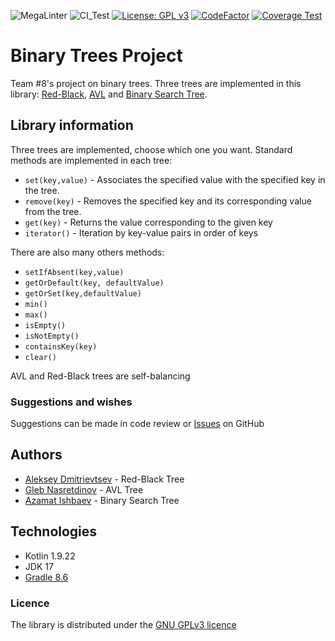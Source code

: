![MegaLinter](https://github.com/spbu-coding-2023/trees-8/workflows/MegaLinter/badge.svg)
![CI_Test](https://github.com/spbu-coding-2023/trees-8/actions/workflows/CI_Test.yml/badge.svg)
[![License: GPL v3](https://img.shields.io/badge/License-GPLv3-blue.svg)](https://www.gnu.org/licenses/gpl-3.0)
[![CodeFactor](https://www.codefactor.io/repository/github/spbu-coding-2023/trees-8/badge)](https://www.codefactor.io/repository/github/spbu-coding-2023/trees-8)
[![Coverage Test](https://github.com/spbu-coding-2023/trees-8/actions/workflows/coverage.yml/badge.svg)](https://github.com/spbu-coding-2023/trees-8/actions/workflows/coverage.yml)

# Binary Trees Project

Team #8's project on binary trees.
Three trees are implemented in this library: [Red-Black](https://en.wikipedia.org/wiki/Red–black_tree), [AVL](https://en.wikipedia.org/wiki/AVL_tree) and [Binary Search Tree](https://en.wikipedia.org/wiki/Binary_search_tree).

## Library information

Three trees are implemented, choose which one you want.
Standard methods are implemented in each tree:

+ `set(key,value)` - Associates the specified value with the specified key in the tree.
+ `remove(key)` - Removes the specified key and its corresponding value from the tree.
+ `get(key)` -  Returns the value corresponding to the given key
+ `iterator()` - Iteration by key-value pairs in order of keys

There are also many others methods:

+ `setIfAbsent(key,value)`
+ `getOrDefault(key, defaultValue)`
+ `getOrSet(key,defaultValue)`
+ `min()`
+ `max()`
+ `isEmpty()`
+ `isNotEmpty()`
+ `containsKey(key)`
+ `clear()`

AVL and Red-Black trees are self-balancing

### Suggestions and wishes

Suggestions can be made in code review or [Issues](https://github.com/spbu-coding-2023/trees-8/issues) on GitHub

## Authors
- [Aleksey Dmitrievtsev](https://github.com/admitrievtsev) - Red-Black Tree
- [Gleb Nasretdinov](https://github.com/Ycyken) - AVL Tree
- [Azamat Ishbaev](https://github.com/odiumuniverse) - Binary Search Tree

## Technologies

- Kotlin 1.9.22
- JDK 17
- [Gradle 8.6](https://gradle.org)


### Licence

The library is distributed under the [GNU GPLv3 licence](https://www.gnu.org/licenses/gpl-3.0.html)
